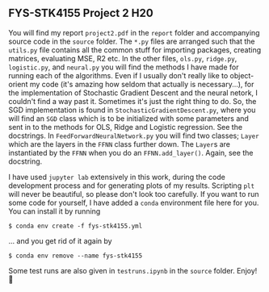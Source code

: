 ## FYS-STK4155 Project 2 H20
You will find my report `project2.pdf` in the `report` folder and accompanying source code in the `source` folder. The `*.py` files are arranged such that the `utils.py` file contains all the common stuff for importing packages, creating matrices, evaluating MSE, R2 etc. In the other files, `ols.py`, `ridge.py`, `logistic.py`, and `neural.py` you will find the methods I have made for running each of the algorithms. Even if I usually don't really like to object-orient my code (it's amazing how seldom that actually is necessary...), for the implementation of Stochastic Gradient Descent and the neural netork, I couldn't find a way past it. Sometimes it's just the right thing to do. So, the SGD implementation is found in `StochasticGradientDescent.py`, where you will find an `SGD` class which is to be initialized with some parameters and sent in to the methods for OLS, Ridge and Logistic regression. See the docstrings. In `FeedForwardNeuralNetwork.py` you will find two classes; `Layer` which are the layers in the `FFNN` class further down. The `Layer`s are instantiated by the `FFNN` when you do an `FFNN.add_layer()`. Again, see the docstring.

I have used `jupyter lab` extensively in this work, during the code development process and for generating plots of my results. Scripting `plt` will never be beautiful, so please don't look too carefully. If you want to run some code for yourself, I have added a `conda` environment file here for you. You can install it by running
```
$ conda env create -f fys-stk4155.yml
```

... and you get rid of it again by
```
$ conda env remove --name fys-stk4155
```

Some test runs are also given in `testruns.ipynb` in the `source` folder. Enjoy! :whale:
